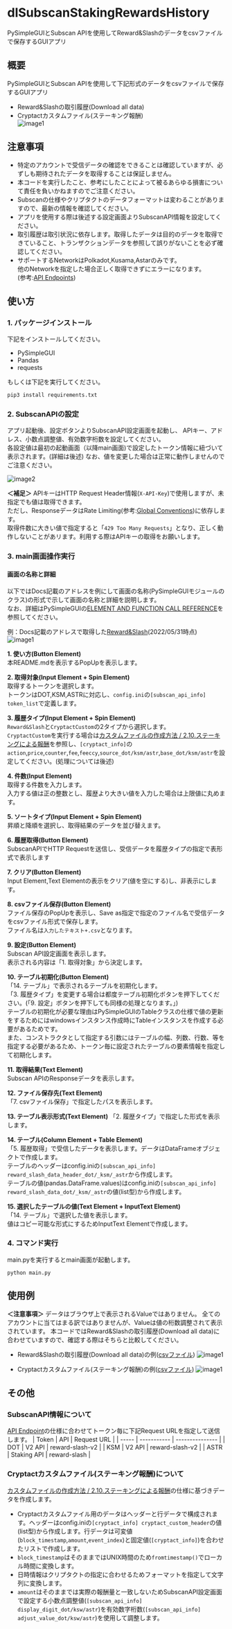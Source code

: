 # dlSubscanStakingRewardsHistory
PySimpleGUIとSubscan APIを使用してReward&amp;Slashのデータをcsvファイルで保存するGUIアプリ

## 概要
PySimpleGUIとSubscan APIを使用して下記形式のデータをcsvファイルで保存するGUIアプリ
* Reward&Slashの取引履歴(Download all data)  
* Cryptactカスタムファイル(ステーキング報酬)  
![image1](./png/dlSubscanStakingRewardsHistory_startup.png)  

## 注意事項
* 特定のアカウントで受信データの確認をできることは確認していますが、必ずしも期待されたデータを取得することは保証しません。
* 本コードを実行したこと、参考にしたことによって被るあらゆる損害について責任を負いかねますのでご注意ください。
* Subscanの仕様やクリプタクトのデータフォーマットは変わることがありますので、最新の情報を確認してください。
* アプリを使用する際は後述する設定画面よりSubscanAPI情報を設定してください。
* 取引履歴は取引状況に依存します。取得したデータは目的のデータを取得できていること、トランザクションデータを参照して誤りがないことを必ず確認してください。
* サポートするNetworkはPolkadot,Kusama,Astarのみです。  
  他のNetworkを指定した場合正しく取得できずにエラーになります。  
  (参考:[API Endpoints](https://support.subscan.io/#api-endpoints))  

## 使い方
### 1. パッケージインストール

下記をインストールしてください。
* PySimpleGUI
* Pandas
* requests

もしくは下記を実行してください。
```.py
pip3 install requirements.txt
```

### 2. SubscanAPIの設定  

アプリ起動後、設定ボタンよりSubscanAPI設定画面を起動し、
APIキー、アドレス、小数点調整値、有効数字桁数を設定してください。  
各設定値は最初の起動画面（以降main画面)で設定したトークン情報に紐づいて表示されます。(詳細は後述)
なお、値を変更した場合は正常に動作しませんのでご注意ください。

![image2](./png/dlSubscanStakingRewardsHistory_setting.png)  

**＜補足＞**
APIキーはHTTP Request Header情報(```X-API-Key```)で使用しますが、未指定でも値は取得できます。    
ただし、ResponseデータはRate Limiting(参考:[Global Conventions](https://support.subscan.io/#global-conventions))に依存します。  
取得件数に大きい値で指定すると「```429 Too Many Requests```」となり、正しく動作しないことがあリます。利用する際はAPIキーの取得をお願いします。  


### 3. main画面操作実行
#### 画面の名称と詳細
以下ではDocs記載のアドレスを例にして画面の名称(PySimpleGUIモジュールのクラス)の形式で示して画面の名称と詳細を説明します。    
なお、詳細はPySimpleGUIの[ELEMENT AND FUNCTION CALL REFERENCE](https://pysimplegui.readthedocs.io/en/latest/call%20reference/#element-and-function-call-reference)を参照してください。  

例：Docs記載のアドレスで取得した[Reward&Slash](https://polkadot.subscan.io/reward?address=1REAJ1k691g5Eqqg9gL7vvZCBG7FCCZ8zgQkZWd4va5ESih&role=account)(2022/05/31時点)  
![image1](./png/dlSubscanStakingRewardsHistory_Reward&Slash.png)  

**1. 使い方(Button Element)**  
本README.mdを表示するPopUpを表示します。  

**2. 取得対象(Input Element + Spin Element)**  
取得するトークンを選択します。  
トークンはDOT,KSM,ASTRに対応し、```config.ini```の```[subscan_api_info]``` ```token_list```で定義します。

**3. 履歴タイプ(Input Element + Spin Element)**  
```Reward&Slash```と```CryptactCustom```の2タイプから選択します。  
```CryptactCustom```を実行する場合は[カスタムファイルの作成方法 / 2.10.ステーキングによる報酬](https://support.cryptact.com/hc/ja/articles/360002571312-%E3%82%AB%E3%82%B9%E3%82%BF%E3%83%A0%E3%83%95%E3%82%A1%E3%82%A4%E3%83%AB%E3%81%AE%E4%BD%9C%E6%88%90%E6%96%B9%E6%B3%95#menu210)を参照し、```[cryptact_info]```の```action```,```price```,```counter```,```fee```,```feeccy```,```source_dot/ksm/astr```,```base_dot/ksm/astr```を設定してください。(処理については後述)

**4. 件数(Input Element)**  
取得する件数を入力します。  
入力する値は正の整数とし、履歴より大きい値を入力した場合は上限値に丸めます。

**5. ソートタイプ(Input Element + Spin Element)**  
昇順と降順を選択し、取得結果のデータを並び替えます。

**6. 履歴取得(Button Element)**  
SubscanAPIでHTTP Requestを送信し、受信データを履歴タイプの指定で表形式で表示します

**7. クリア(Button Element)**  
Input Element,Text Elementの表示をクリア(値を空にする)し、非表示にします。

**8. csvファイル保存(Button Element)**  
ファイル保存のPopUpを表示し、Save as指定で指定のファイル名で受信データをcsvファイル形式で保存します。  
ファイル名は```入力したテキスト+.csv```となります。

**9. 設定(Button Element)**  
Subscan API設定画面を表示します。  
表示される内容は「1. 取得対象」から決定します。

**10. テーブル初期化(Button Element)**  
「14. テーブル」で表示されるテーブルを初期化します。  
「3. 履歴タイプ」を変更する場合は都度テーブル初期化ボタンを押下してください。(「9. 設定」ボタンを押下しても同様の処理となります。」)  
テーブルの初期化が必要な理由はPySimpleGUIのTableクラスの仕様で値の更新をするためにはwindowsインスタンス作成時にTableインスタンスを作成する必要があるためです。  
また、コンストラクタとして指定する引数にはテーブルの幅、列数、行数、等を指定する必要があるため、トークン毎に設定されたテーブルの要素情報を指定して初期化します。

**11. 取得結果(Text Element)**  
Subscan APIのResponseデータを表示します。

**12. ファイル保存先(Text Element)**  
「7. csvファイル保存」で指定したパスを表示します。

**13. テーブル表示形式(Text Element)**
「2. 履歴タイプ」で指定した形式を表示します。

**14. テーブル(Column Element + Table Element)**  
「5. 履歴取得」で受信したデータを表示します。データはDataFrameオブジェクトで作成します。  
テーブルのヘッダーはconfig.iniの```[subscan_api_info]```  ```reward_slash_data_header_dot/_ksm/_astr```から作成します。  
テーブルの値(pandas.DataFrame.values)はconfig.iniの```[subscan_api_info]``` ```reward_slash_data_dot/_ksm/_astr```の値(list型)から作成します。 

**15. 選択したテーブルの値(Text Element + InputText Element)**  
「14. テーブル」で選択した値を表示します。  
値はコピー可能な形式にするためInputText Elementで作成します。

### 4. コマンド実行
main.pyを実行するとmain画面が起動します。
```
python main.py
```

## 使用例
**＜注意事項＞**
データはブラウザ上で表示されるValueではありません。
全てのアカウントに当てはまる訳ではありませんが、Valueは値の桁数調整されて表示されています。
本コードではReward&Slashの取引履歴(Download all data)に合わせていますので、確認する際はそちらと比較してください。

* Reward&Slashの取引履歴(Download all data)の例([csvファイル](./csv_sample/1REAJ1k691g5Eqqg9gL7vvZCBG7FCCZ8zgQkZWd4va5ESih_Reward&Slash_20220531.csv))
![image1](./png/dlSubscanStakingRewardsHistory_Reward&Slash.png)


* Cryptactカスタムファイル(ステーキング報酬)の例([csvファイル](./csv_sample/1REAJ1k691g5Eqqg9gL7vvZCBG7FCCZ8zgQkZWd4va5ESih_CryptactCustom_0531.csv))
![image1](./png/dlSubscanStakingRewardsHistory_CryptactCustom.png)

## その他
### SubscanAPI情報について
[API Endpoint](https://support.subscan.io/#api-endpoints)の仕様に合わせてトークン毎に下記Request URLを指定して送信します。
| Token | API         | Request URL     | 
| ----- | ----------- | --------------- | 
| DOT   | V2 API      | reward-slash-v2 | 
| KSM   | V2 API      | reward-slash-v2 | 
| ASTR  | Staking API | reward-slash    | 

### Cryptactカスタムファイル(ステーキング報酬)について
[カスタムファイルの作成方法 / 2.10.ステーキングによる報酬](https://support.cryptact.com/hc/ja/articles/360002571312-%E3%82%AB%E3%82%B9%E3%82%BF%E3%83%A0%E3%83%95%E3%82%A1%E3%82%A4%E3%83%AB%E3%81%AE%E4%BD%9C%E6%88%90%E6%96%B9%E6%B3%95#menu210)の仕様に基づきデータを作成します。
* Cryptactカスタムファイル用のデータはヘッダーと行データで構成されます。ヘッダーはconfig.iniの```[cryptact_info]
cryptact_custom_header```の値(list型)から作成します。行データは可変値(`block_timestamp`,`amount`,`event_index`)と固定値(`[cryptact_info]`)を合わせたリストで作成します。
* `block_timestamp`はそのままではUNIX時間のため`fromtimestamp()`でローカル時間に変換します。
* 日時情報はクリプタクトの指定に合わせるためフォーマットを指定して文字列に変換します。
* `amount`はそのままでは実際の報酬量と一致しないためSubscanAPI設定画面で設定する小数点調整値(```[subscan_api_info]``` ```display_digit_dot/ksw/astr```)を有効数字桁数(```[subscan_api_info]``` ```adjust_value_dot/ksw/astr```)を使用して調整します。
